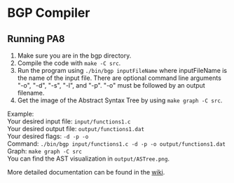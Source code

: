 # BGP Compiler

## Running PA8
1. Make sure you are in the bgp directory.
2. Compile the code with ```make -C src```.
3. Run the program using ```./bin/bgp inputFileName``` where inputFileName is the name of the input file. There are optional command line arguments "-o", "-d", "-s", "-l", and "-p". "-o" must be followed by an output filename.
4. Get the image of the Abstract Syntax Tree by using ```make graph -C src```.

Example:\
Your desired input file: ```input/functions1.c```\
Your desired output file: ```output/functions1.dat```\
Your desired flags: ```-d -p -o```\
Command: ```./bin/bgp input/functions1.c -d -p -o output/functions1.dat```\
Graph: ```make graph -C src```\
You can find the AST visualization in ```output/ASTree.png```.

More detailed documentation can be found in the [wiki](https://github.com/Price775/CS460-Beck-Garner-Poston/wiki).
